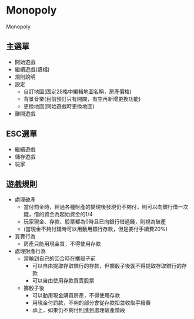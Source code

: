 # Monopoly
Monopoly
## 主選單
- 開始遊戲
- 繼續遊戲(讀檔)
- 規則說明
- 設定
  - 自訂地圖(固定28格中編輯地圖名稱，房產價格)
  - 背景音樂(目前預訂只有開關，有空再新增更換功能)
  - 更換地圖(開始遊戲時更換地圖)
- 離開遊戲
## ESC選單
- 繼續遊戲
- 儲存遊戲
- 玩家


## 遊戲規則
- 處理破產
  - 當付罰金時，經過各種財產的變現後發現仍不夠付，則可以向銀行借一次錢，借的資金為起始資金的1/4
  - 玩家現金、存款、股票都為0時且已向銀行借過錢，則視為破產
  - (當現金不夠付錢時可以用動用銀行存款，但是要付手續費20%)
- 買賣行為
  - 房產只能用現金買，不得使用存款
- 處理財產行為
  - 當輪到自己的回合時在擲骰子前
    - 可以自由提取存取銀行的存款，但擲骰子後就不得提取存取銀行的存款
    - 可以自由使用存款買賣股票
  - 擲骰子後
    - 可以動用現金購買房產，不得使用存款
    - 用現金付罰款，不夠的部分會從存款扣並收取手續費
    - 承上，如果仍不夠付則進到處理破產階段
